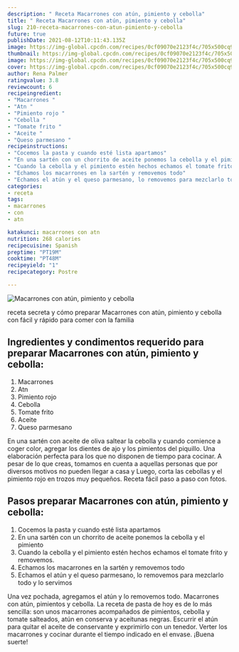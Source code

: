 ```yaml
---
description: " Receta Macarrones con atún, pimiento y cebolla"
title: " Receta Macarrones con atún, pimiento y cebolla"
slug: 210-receta-macarrones-con-atun-pimiento-y-cebolla
future: true
publishDate: 2021-08-12T10:11:43.135Z
image: https://img-global.cpcdn.com/recipes/0cf09070e2123f4c/705x500cq90/macarrones-con-atun-pimiento-y-cebolla-foto-principal.jpg
thumbnail: https://img-global.cpcdn.com/recipes/0cf09070e2123f4c/705x500cq90/macarrones-con-atun-pimiento-y-cebolla-foto-principal.jpg
image: https://img-global.cpcdn.com/recipes/0cf09070e2123f4c/705x500cq90/macarrones-con-atun-pimiento-y-cebolla-foto-principal.jpg
cover: https://img-global.cpcdn.com/recipes/0cf09070e2123f4c/705x500cq90/macarrones-con-atun-pimiento-y-cebolla-foto-principal.jpg
author: Rena Palmer
ratingvalue: 3.8
reviewcount: 6
recipeingredient:
- "Macarrones "
- "Atn "
- "Pimiento rojo "
- "Cebolla "
- "Tomate frito "
- "Aceite "
- "Queso parmesano "
recipeinstructions:
- "Cocemos la pasta y cuando esté lista apartamos"
- "En una sartén con un chorrito de aceite ponemos la cebolla y el pimiento"
- "Cuando la cebolla y el pimiento estén hechos echamos el tomate frito y removemos."
- "Echamos los macarrones en la sartén y removemos todo"
- "Echamos el atún y el queso parmesano, lo removemos para mezclarlo todo y lo servimos"
categories:
- receta
tags:
- macarrones
- con
- atn

katakunci: macarrones con atn 
nutrition: 268 calories
recipecuisine: Spanish
preptime: "PT19M"
cooktime: "PT48M"
recipeyield: "1"
recipecategory: Postre

---
```



![Macarrones con atún, pimiento y cebolla](https://img-global.cpcdn.com/recipes/0cf09070e2123f4c/705x500cq90/macarrones-con-atun-pimiento-y-cebolla-foto-principal.jpg)

receta secreta y cómo preparar Macarrones con atún, pimiento y cebolla con fácil y rápido para comer con la familia

<!--inarticleads1-->

## Ingredientes y condimentos requerido para preparar Macarrones con atún, pimiento y cebolla:

1. Macarrones 
1. Atn 
1. Pimiento rojo 
1. Cebolla 
1. Tomate frito 
1. Aceite 
1. Queso parmesano 

En una sartén con aceite de oliva saltear la cebolla y cuando comience a coger color, agregar los dientes de ajo y los pimientos del piquillo. Una elaboración perfecta para los que no disponen de tiempo para cocinar. A pesar de lo que creas, tomamos en cuenta a aquellas personas que por diversos motivos no pueden llegar a casa y Luego, corta las cebollas y el pimiento rojo en trozos muy pequeños. Receta fácil paso a paso con fotos. 

<!--inarticleads2-->

## Pasos preparar Macarrones con atún, pimiento y cebolla:

1. Cocemos la pasta y cuando esté lista apartamos
1. En una sartén con un chorrito de aceite ponemos la cebolla y el pimiento
1. Cuando la cebolla y el pimiento estén hechos echamos el tomate frito y removemos.
1. Echamos los macarrones en la sartén y removemos todo
1. Echamos el atún y el queso parmesano, lo removemos para mezclarlo todo y lo servimos


Una vez pochada, agregamos el atún y lo removemos todo. Macarrones con atún, pimientos y cebolla. La receta de pasta de hoy es de lo más sencilla: son unos macarrones acompañados de pimientos, cebolla y tomate salteados, atún en conserva y aceitunas negras. Escurrir el atún para quitar el aceite de conservante y exprimirlo con un tenedor. Verter los macarrones y cocinar durante el tiempo indicado en el envase. 
¡Buena suerte!

